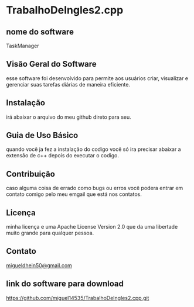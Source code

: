 # TrabalhoDeIngles2.cpp

## nome do software

TaskManager

## Visão Geral do Software 

esse software foi desenvolvido para permite aos usuários criar, visualizar e gerenciar
suas tarefas diárias de maneira eficiente.

## Instalação

irá abaixar o arquivo do meu github direto para seu. 

## Guia de Uso Básico

quando você ja fez a instalação do codigo você só ira precisar abaixar a extensão de c++ depois do executar o codigo.

## Contribuição 

caso alguma coisa de errado como bugs ou erros você podera entrar em contato comigo pelo meu emgail que está nos contatos.

## Licença

minha licença e uma Apache License Version 2.0 que da uma libertade muito grande para qualquer pessoa.

## Contato

migueldhein50@gmail.com

## link do software para download 

https://github.com/miguel14535/TrabalhoDeIngles2.cpp.git
